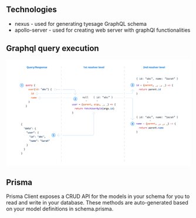 ## Technologies

- nexus - used for generating tyesage GraphQL schema
- apollo-server - used for creating web server with graphQl functionalities

## Graphql query execution

![image](graphqlExec.png)

## Prisma

Prisma Client exposes a CRUD API for the models in your schema for you to read and write in your database. These methods are auto-generated based on your model definitions in schema.prisma.
